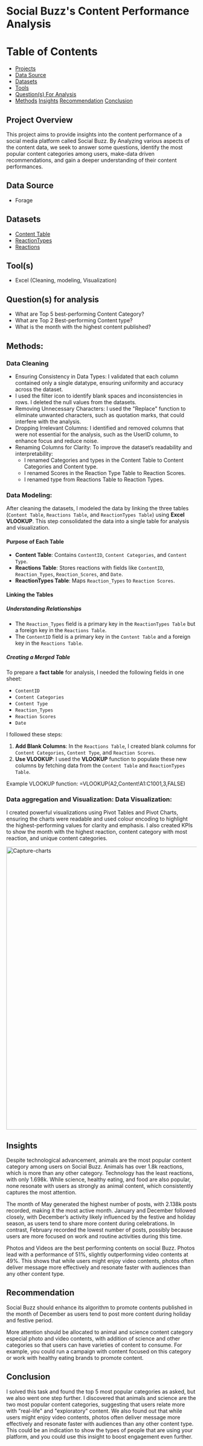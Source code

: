 # Social Buzz's Content Performance Analysis
# Table of Contents

+ [Projects](#projects)
+ [Data Source](#data-source)
+ [Datasets](#datasets)
+ [Tools](#tools)
+ [Question(s) For Analysis](#question(s)-for-analysis)
+ [Methods](#methods)
[Insights](#insights)
[Recommendation](#recommendation)
[Conclusion](#conclusion)

## Project Overview

This project aims to provide insights into the content performance of a social media platform called Social Buzz. By Analyzing various aspects of the content data, we seek to answer some questions, identify the most popular content categories among users, make-data driven recommendations, and gain a deeper understanding of their content performances.

## Data Source

+ Forage

## Datasets  
- <a href = "https://github.com/brightboy373/Content-Analysis/blob/main/Content.csv">Content Table</a>
- <a href = "https://github.com/brightboy373/Content-Analysis/blob/main/ReactionTypes.csv">ReactionTypes</a>
- <a href = "https://github.com/brightboy373/Content-Analysis/blob/main/Reactions.csv">Reactions</a>
  
## Tool(s)

+ Excel (Cleaning, modeling, Visualization)

## Question(s) for analysis
+ What are Top 5 best-performing Content Category?
+ What are Top 2 Best-performing Content type?
+ What is the month with the highest content published?

## Methods:

### Data Cleaning
- Ensuring Consistency in Data Types: I validated that each column contained only a single datatype, ensuring uniformity and accuracy across the dataset.
- I used the filter icon to identify blank spaces and inconsistencies in rows. I deleted the null values from the datasets.
- Removing Unnecessary Characters: I used the "Replace" function to eliminate unwanted characters, such as quotation marks, that could interfere with the analysis.
- Dropping Irrelevant Columns: I identified and removed columns that were not essential for the analysis, such as the UserID column, to enhance focus and reduce noise.
- Renaming Columns for Clarity: To improve the dataset’s readability and interpretability:
  - I renamed Categories and types in the Content Table to Content Categories and Content type.
  - I renamed Scores in the Reaction Type Table to Reaction Scores.
  - I renamed type from Reactions Table to Reaction Types.
   

### Data Modeling:
After cleaning the datasets, I modeled the data by linking the three tables (`Content Table`, `Reactions Table`, and `ReactionTypes Table`) using **Excel VLOOKUP**. This step consolidated the data into a single table for analysis and visualization.

#### Purpose of Each Table
- **Content Table**: Contains `ContentID`, `Content Categories`, and `Content Type`.
- **Reactions Table**: Stores reactions with fields like `ContentID`, `Reaction_Types`, `Reaction_Scores`, and `Date`.
- **ReactionTypes Table**: Maps `Reaction_Types` to `Reaction Scores`.

#### Linking the Tables
##### Understanding Relationships
- The `Reaction_Types` field is a primary key in the `ReactionTypes Table` but a foreign key in the `Reactions Table`. 
- The `ContentID` field is a primary key in the `Content Table` and a foreign key in the `Reactions Table`.

##### Creating a Merged Table
To prepare a **fact table** for analysis, I needed the following fields in one sheet: 
- `ContentID`
- `Content Categories`
- `Content Type`
- `Reaction_Types`
- `Reaction Scores`
- `Date`

I followed these steps:
1. **Add Blank Columns**: In the `Reactions Table`, I created blank columns for `Content Categories`, `Content Type`, and `Reaction Scores`.
2. **Use VLOOKUP**: I used the **VLOOKUP** function to populate these new columns by fetching data from the `Content Table` and `ReactionTypes Table`.

Example VLOOKUP function:
=VLOOKUP(A2,Content!A1:C1001,3,FALSE)


### Data aggregation and Visualization: Data Visualization:
I created powerful visualizations using Pivot Tables and Pivot Charts, ensuring the charts were readable and used colour encoding to highlight the highest-performing values for clarity and emphasis. I also created KPIs to show the month with the highest reaction, content category with most reaction, and unique content categories.

<img width="747" alt="Capture-charts" src="https://github.com/user-attachments/assets/ce610bae-2014-4db3-9a9d-85d2d1cb60dd" />


## Insights
Despite technological advancement, animals are the most popular content category among users on Social Buzz.
Animals has over 1.8k reactions, which is more than any other category. Technology has the least reactions, with only 1.698k. While science, healthy eating, and food are also popular, none resonate with users as strongly as animal content, which consistently captures the most attention.

The month of May generated the highest number of posts, with 2.138k posts recorded, making it the most active month.
January and December followed closely, with December’s activity likely influenced by the festive and holiday season, as users tend to share more content during celebrations. 
In contrast, February recorded the lowest number of posts, possibly because users are more focused on work and routine activities during this time.

Photos and Videos are the best performing contents on social Buzz.
Photos lead with a performance of 51%, slightly outperforming video contents at 49%. This shows that while users might enjoy video contents, photos often deliver message more effectively and resonate faster with audiences than any other content type.

## Recommendation
Social Buzz should enhance its algorithm to promote contents published in the month of December as users tend to post more content during holiday and festive period.

More attention should be allocated to animal and science content category especial photo and video contents, with addition of science and other categories so that users can have varieties of content to consume. For example, you could run a campaign with content focused on this category or work with healthy eating brands to promote content.

## Conclusion
I solved this task and found the top 5 most popular categories as asked, but we also went one step further.  I discovered that animals and science are the two most popular content categories, suggesting that users relate more with "real-life" and "exploratory" content. We also found out that while users might enjoy video contents, photos often deliver message more effectively and resonate faster with audiences than any other content type. This could be an indication to show the types of people that are using your platform, and you could use this insight to boost engagement even further.





